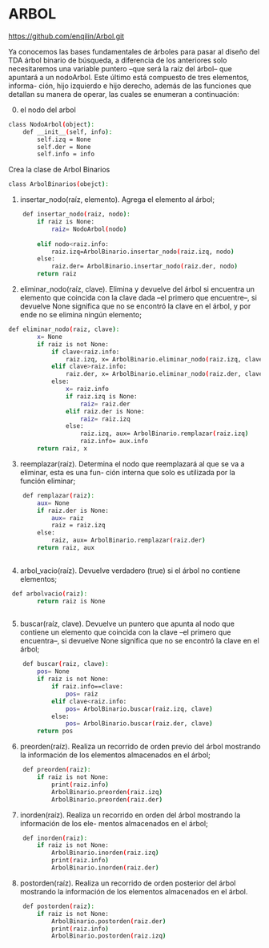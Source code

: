 # ARBOL

https://github.com/enqilin/Arbol.git



Ya conocemos las bases fundamentales de árboles para pasar al diseño del TDA árbol binario de búsqueda, a diferencia de los anteriores solo necesitaremos una variable puntero –que será la raíz del árbol– que apuntará a un nodoArbol. Este último está compuesto de tres elementos, informa- ción, hijo izquierdo e hijo derecho, además de las funciones que detallan su manera de operar, las cuales se enumeran a continuación:

0. el nodo del arbol

```bash
class NodoArbol(object):
    def __init__(self, info):
        self.izq = None
        self.der = None
        self.info = info
```
Crea la clase de Arbol Binarios
```bash
class ArbolBinarios(obejct):
```
1.	insertar_nodo(raíz, elemento). Agrega el elemento al árbol;

```bash
    def insertar_nodo(raiz, nodo):
        if raiz is None:
            raiz= NodoArbol(nodo)
        
        elif nodo<raiz.info:
            raiz.izq=ArbolBinario.insertar_nodo(raiz.izq, nodo)
        else:
            raiz.der= ArbolBinario.insertar_nodo(raiz.der, nodo)
        return raiz
```

2.	eliminar_nodo(raíz, clave). Elimina y devuelve del árbol si encuentra un elemento que coincida con la clave dada –el primero que encuentre–, si devuelve None significa que no se encontró la clave en el árbol, y por ende no se elimina ningún elemento;


```bash
def eliminar_nodo(raiz, clave):
        x= None
        if raiz is not None:
            if clave<raiz.info:
                raiz.izq, x= ArbolBinario.eliminar_nodo(raiz.izq, clave)
            elif clave>raiz.info:
                raiz.der, x= ArbolBinario.eliminar_nodo(raiz.der, clave)
            else:
                x= raiz.info
                if raiz.izq is None:
                    raiz= raiz.der
                elif raiz.der is None:
                    raiz= raiz.izq
                else:
                    raiz.izq, aux= ArbolBinario.remplazar(raiz.izq)
                    raiz.info= aux.info
        return raiz, x
```

3.	reemplazar(raíz). Determina el nodo que reemplazará al que se va a eliminar, esta es una fun- ción interna que solo es utilizada por la función eliminar;
 

```bash
    def remplazar(raiz):
        aux= None
        if raiz.der is None:
            aux= raiz
            raiz = raiz.izq
        else:
            raiz, aux= ArbolBinario.remplazar(raiz.der)
        return raiz, aux
    
```

4.	arbol_vacio(raíz). Devuelve verdadero (true) si el árbol no contiene elementos;

```bash
 def arbolvacio(raiz):
        return raiz is None
    
```
5.	buscar(raíz, clave). Devuelve un puntero que apunta al nodo que contiene un elemento que coincida con la clave –el primero que encuentra–, si devuelve None significa que no se encontró la clave en el árbol;

```bash
    def buscar(raiz, clave):
        pos= None
        if raiz is not None:
            if raiz.info==clave:
                pos= raiz
            elif clave<raiz.info:
                pos= ArbolBinario.buscar(raiz.izq, clave)
            else:
                pos= ArbolBinario.buscar(raiz.der, clave)
        return pos
```
6.	preorden(raíz). Realiza un recorrido de orden previo del árbol mostrando la información de los elementos almacenados en el árbol;

```bash
    def preorden(raiz):
        if raiz is not None:
            print(raiz.info)
            ArbolBinario.preorden(raiz.izq)
            ArbolBinario.preorden(raiz.der)
```
7.	inorden(raíz). Realiza un recorrido en orden del árbol mostrando la información de los ele- mentos almacenados en el árbol;

```bash
    def inorden(raiz):
        if raiz is not None:
            ArbolBinario.inorden(raiz.izq)
            print(raiz.info)
            ArbolBinario.inorden(raiz.der)
```
8.	postorden(raíz). Realiza un recorrido de orden posterior del árbol mostrando la información de los elementos almacenados en el árbol.

```bash
    def postorden(raiz):
        if raiz is not None:
            ArbolBinario.postorden(raiz.der)
            print(raiz.info)
            ArbolBinario.postorden(raiz.izq)
```
